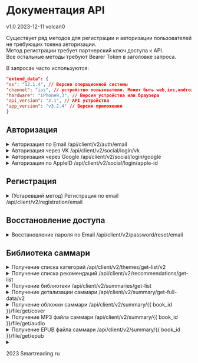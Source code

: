# Документация API

v1.0 2023-12-11 volcan0

Существует ряд методов для регистрации и авторизации пользователей не требующих токена авторизации.<br>
Метод регистрации требует партнерский ключ доступа к API.<br>
Все остальные методы требуют Bearer Token в заголовке запроса.

В запросах часто используются:

````json
"extend_data": {
"os": "12.1.4", // Версия операционной системы
"channel": "ios", // устройство пользователя. Может быть web,ios,android
"hardware": "iPhone9,3", // Версия устройства или браузера
"api_version": "2.1", // API устройства
"app_version": "v3.2.4" // Версия приложения
}
````

## Авторизация

<details>

<summary>
	Авторизация по Email /api/client/v2/auth/email
</summary>

### Получение токена доступа по email пользователя.

```
POST /api/client/v2/auth/email
```

Request body json:

```json
{
  "data": {
    "email": "my@email.com",
    "password": "mypassword",
    "apps_flyer": {
      "idfa": "EE4D67BC-AA45-4B52-A7F5-F49EC455E41B",
      "advertising_id": "",
      "uid": "1579866034725-3229704"
    }
  },
  "extend_data": {
    "os": "12.1.4",
    "channel": "ios",
    "hardware": "iPhone9,3",
    "api_version": "2.1",
    "app_version": "v3.2.4"
  }
}
```

200 OK Response json:

```json
{
  "data": {
    "id": 476130,
    "name": "user name",
    "email": "my@email.com",
    "social_id": null,
    "type": "b2c",
    "token": "long string token here",
    "user_data_update_channel": "my_email.com",
    "summaries_update_channels": [
      "summary_update"
    ],
    "subscription": {
      "tariff_alias": "6month",
      "tariff_name": "Максимальный доступ",
      "end_date": "2024-10-24T14:56:09+03:00",
      "is_trial": false,
      "had_trial": true,
      "is_recurrent": true,
      "is_purchasing_allowed": false,
      "current_time": "2023-12-11T23:28:44+03:00"
    },
    "interface_data": {
      "blog": {
        "web_site_url": "https://smartreading.ru/blog"
      }
    }
  },
  "errors": null,
  "warnings": null
}
```

200 Error Response json:

```json
{
  "data": null,
  "errors": [
    {
      "code": 2003,
      "message": "Неправильный пароль.",
      "details": "wron password here"
    }
  ],
  "warnings": null
}
```

</details>

<details>
<summary>
	Авторизация через VK /api/client/v2/social/login/vk
</summary>

### Получение токена доступа по VK аккаунту пользователя.

```
POST /api/client/v2/social/login/vk
```

Request body json:

```json
{
  "data": {
    "email": "test-1@vk.com",
    "access_token": "Test User VK-1"
  }
}
```

200 OK Response json:

```json
{
  "data": {
    "id": 476130,
    "name": "user name",
    "email": "my@email.com",
    "social_id": null,
    "type": "b2c",
    "token": "long string token here",
    "user_data_update_channel": "my_email.com",
    "summaries_update_channels": [
      "summary_update"
    ],
    "subscription": {
      "tariff_alias": "6month",
      "tariff_name": "Максимальный доступ",
      "end_date": "2024-10-24T14:56:09+03:00",
      "is_trial": false,
      "had_trial": true,
      "is_recurrent": true,
      "is_purchasing_allowed": false,
      "current_time": "2023-12-11T23:28:44+03:00"
    },
    "interface_data": {
      "blog": {
        "web_site_url": "https://smartreading.ru/blog"
      }
    }
  },
  "errors": null,
  "warnings": null
}
``` 

200 Error response json:

```json
{
  "errors": [
    {
      "code": 2005,
      "message": "Ошибка при авторизации ВКонтакте",
      "details": null
    },
    {
      "code": 2017,
      "message": "Некорректный авторизационный токен",
      "details": "Test User VK-1"
    }
  ],
  "data": null,
  "warnings": null
}
```

</details>

<details>
<summary>
	Авторизация через Google /api/client/v2/social/login/google
</summary>

### Получение токена доступа через Google аккаунт пользователя.

```
POST /api/client/v2/social/login/google
```

Request body json:

```json
{
  "data": {
    "id_token": "токен"
  }
}
```

200 OK Response json:

```json
{
  "data": {
    "id": 476130,
    "name": "user name",
    "email": "my@email.com",
    "social_id": null,
    "type": "b2c",
    "token": "long string token here",
    "user_data_update_channel": "my_email.com",
    "summaries_update_channels": [
      "summary_update"
    ],
    "subscription": {
      "tariff_alias": "6month",
      "tariff_name": "Максимальный доступ",
      "end_date": "2024-10-24T14:56:09+03:00",
      "is_trial": false,
      "had_trial": true,
      "is_recurrent": true,
      "is_purchasing_allowed": false,
      "current_time": "2023-12-11T23:28:44+03:00"
    },
    "interface_data": {
      "blog": {
        "web_site_url": "https://smartreading.ru/blog"
      }
    }
  },
  "errors": null,
  "warnings": null
}
``` 

200 Error response json:

```json
{
  "errors": [
    {
      "code": 2007,
      "message": "Ошибка при авторизации в Google",
      "details": null
    },
    {
      "code": 2017,
      "message": "Некорректный авторизационный токен",
      "details": null
    }
  ],
  "data": null,
  "warnings": null
}
```

</details>


<details>
<summary>
	Авторизация по AppleID /api/client/v2/social/login/apple-id
</summary>

### Получение токена доступа по Apple ID пользователя.

```
POST /api/client/v2/social/login/apple-id
```

Request body json:

```json
{
  "data": {
    "access_token": "XXX-1",
    "email": "test-a-1@apple.com",
    "name": "Test User Apple-1"
  },
  "extend_data": {
    "os": "12.1.4",
    "channel": "ios",
    "hardware": "iPhone9,3",
    "app_version": "v3.2.4"
  }
}
```

200 OK Response json:

```json
{
  "data": {
    "id": 476130,
    "name": "user name",
    "email": "my@email.com",
    "social_id": null,
    "type": "b2c",
    "token": "long string token here",
    "user_data_update_channel": "my_email.com",
    "summaries_update_channels": [
      "summary_update"
    ],
    "subscription": {
      "tariff_alias": "6month",
      "tariff_name": "Максимальный доступ",
      "end_date": "2024-10-24T14:56:09+03:00",
      "is_trial": false,
      "had_trial": true,
      "is_recurrent": true,
      "is_purchasing_allowed": false,
      "current_time": "2023-12-11T23:28:44+03:00"
    },
    "interface_data": {
      "blog": {
        "web_site_url": "https://smartreading.ru/blog"
      }
    }
  },
  "errors": null,
  "warnings": null
}
``` 

200 Error response json:

```json
{
  "errors": [
    {
      "code": 2028,
      "message": "Ошибка при авторизации по AppleID",
      "details": "Wrong number of segments"
    },
    {
      "code": 2017,
      "message": "Некорректный авторизационный токен",
      "details": null
    }
  ],
  "data": null,
  "warnings": null
}
```

</details>

## Регистрация

<details>
<summary>
    (Устаревший метод) Регистрация по email /api/client/v2/registration/email
</summary>

```
POST /api/client/v2/registration/email
```

Request body json:

````json
{
  "data": {
    "email": "my email",
    "name": "my name",
    "password": "my password",
    "apps_flyer": {
      "idfa": "EE4D67BC-AA45-4B52-A7F5-F49EC455E41B",
      "advertising_id": "1579866034725",
      "uid": "1579866034725-3229704"
    }
  },
  "extend_data": {
    "channel": "ios",
    "os": "12.1.4",
    "hardware": "iPhone9,3",
    "api_version": "2.1",
    "app_version": "v3.2.4"
  }
}
````

200 Response json:

````json
{
  "data": {
    "id": 644228,
    "name": "my name",
    "email": "my email",
    "social_id": null,
    "type": "b2c",
    "token": "my access token",
    "user_data_update_channel": "my_email.com",
    "summaries_update_channels": [
      "summary_update"
    ],
    "subscription": {
      "tariff_alias": "trial",
      "tariff_name": "Триал (Пробный)",
      "end_date": "2023-12-19T17:30:49+03:00",
      "is_trial": true,
      "had_trial": true,
      "is_recurrent": false,
      "is_purchasing_allowed": true,
      "current_time": "2023-12-12T17:30:49+03:00"
    },
    "interface_data": {
      "blog": {
        "web_site_url": "https://smartreading.ru/blog"
      }
    }
  },
  "errors": null,
  "warnings": null
}
````

200 Error response:

````json
{
  "data": null,
  "errors": [
    {
      "code": 2001,
      "message": "Пользователь с таким email уже существует",
      "details": "my email"
    }
  ],
  "warnings": null
}
````

</details>

## Восстановление доступа

<details>
<summary>
Восстановление пароля по Email /api/client/v2/password/reset/email
</summary>

### Запрос ссылки на сброс пароля для определенного Email

Ответ со ссылкой на сброс приходит на запрошенный Email.

````
POST /api/client/v2/password/reset/email
````

Request body json:

````json
{
  "data": {
    "email": ""
  }
}
````

200 OK Response json:

````json
{
  "data": null,
  "errors": null,
  "warnings": null
}
````

200 Error Response json:

````json
{
  "data": null,
  "errors": [
    {
      "code": 2004,
      "message": "Пользователь не найден."
    }
  ],
  "warnings": null
}
````

</details>

## Библиотека саммари

<details>
<summary>
Получение списка категорий /api/client/v2/themes/get-list/v2
</summary>

### Возвращает полный список тем саммари

````
POST /api/client/v2/themes/get-list/v2
````

Request Headers:

````
Authorization: Bearer access_token
````

Request body json:

````json
{
  "data": {
    "channel": "android"
  }
}
````

200 Response json:

````json
 {
  "data": {
    "themes": [
      {
        "id": 1,
        "title": "Бизнес",
        "sub_title": "Все про бизнес",
        "children": [
          {
            "id": 2,
            "title": "Области бизнеса",
            "sub_title": "Все о функциях бизнеса",
            "children": [
              {
                "id": 3,
                "title": "Маркетинг",
                "children": null
              },
              {
                "id": 4,
                "title": "Продажи",
                "children": null
              },
              {
                "id": 5,
                "title": "Инновации",
                "children": null
              }
            ]
          }
        ]
      }
    ]
  },
  "errors": null,
  "warnings": null
}
````

</details>
<details>
<summary>Получение списка рекомендаций /api/client/v2/recommendations/get-list</summary>

### Возвращает полный набор рекомендаций для текущего пользователя

Запрос возвращает большое кол-во данных, включая подробные данные для каждого саммари для каждой строки
рекомендаций.<br>
Устарело и будет замененно в будущем.

````
POST /api/client/v2/recommendations/get-list
````

Request Headers:

````
Authorization: Bearer access_token
````

Request body json:

````json
{
  "data": {},
  "extend_data": {
    "channel": "ios",
    "app_version": "4.8.0"
  }
}
````

200 OK Response json:

````json
{
  "data": {
    "themes": [
      {
        "theme": {
          "id": null,
          "title": "Новинки"
        },
        "recommendations": [
          {
            "summary_id": 1068,
            "title": "Психология денег. Вечные уроки богатства, жадности и счастья",
            "title_en": "The Psychology of Money: Timeless lessons on wealth, greed, and happiness",
            "authors": "Морган Хаузел",
            "authors_en": "Morgan Housel",
            "audio": {
              "duration_ms": 1818000
            },
            "themes": [
              1,
              2,
              3
            ],
            "themes_v2": [
              {
                "id": 48,
                "depth_level": 1,
                "weight": 9
              },
              {
                "id": 49,
                "depth_level": 2,
                "weight": 9
              }
            ],
            "similar_summaries": [
              668,
              451,
              449,
              304
            ],
            "sponsor": null,
            "attributes": [
              1,
              3
            ],
            "current_time": "2023-12-12T20:36:11+03:00",
            "is_has_infographics": false
          }
        ]
      }
    ],
    "banners": [
      {
        "alias": "calendar_2024",
        "image_url": "https://cdn.smartreading.ru/images/mobile/adv_banners/24_135654_banner.png",
        "link_url": "https://www.ozon.ru/highlight/umnyy-kalendar-1226335/",
        "place": "top",
        "width": 320,
        "height": 140,
        "link_type": "url",
        "screen_alias": null
      }
    ],
    "meta": {
      "attributes": [
        {
          "id": 1,
          "title": "new"
        },
        {
          "id": 2,
          "title": "free"
        },
        {
          "id": 3,
          "title": "audio"
        },
        {
          "id": 4,
          "title": "recommend"
        },
        {
          "id": 5,
          "title": "first_time_ru"
        },
        {
          "id": 6,
          "title": "popular"
        },
        {
          "id": 7,
          "title": "coming_soon"
        }
      ],
      "themes": [
        {
          "id": 1,
          "title": "Саморазвитие"
        },
        {
          "id": 2,
          "title": "Бизнес"
        },
        {
          "id": 3,
          "title": "Деньги"
        },
        {
          "id": 4,
          "title": "Технологии"
        },
        {
          "id": 5,
          "title": "Общество"
        },
        {
          "id": 6,
          "title": "Семья"
        },
        {
          "id": 7,
          "title": "ЗОЖ"
        }
      ]
    }
  }
}
````

</details>

<details>
<summary>Получение библиотеки /api/client/v2/summaries/get-list</summary>

### Постраничное получение библиотеки саммари с фильтрами по темам

````
POST /api/client/v2/summaries/get-list
````

Request Headers:

````
Authorization: Bearer access_token
````

Request body json:

````json
{
  "data": {
    "is_load_full_lib": 0,
    "language": "ru",
    "page": 1,
    "on_page": 1,
    "themes": [
      7,
      3,
      1,
      4
    ],
    "full_themes": 1,
    "channel": "android"
  }
}
````

Если указан **is_load_full_lib=1** , то **page,
on_page, themes** игнорируются и передается полная библиотека.

**page** - страница ответа<br>
**on_page** - кол-во саммари на странице<br>
**themes** - массив тем саммари, может быть пустым или отсутствовать<br>
**full_themes** - к ответу прибавляется детализированный список тем саммари (аналог
*[/api/client/v2/themes/get-list/v2](#возвращает-полный-список-тем-саммари)*)<br>

200 Response json:

````json
{
  "data": {
    "summaries": [
      {
        "summary_id": 1,
        "title": "Никогда не ешьте в одиночку и другие правила нетворкинга",
        "title_en": "Never Eat Alone and Other Secrets to Success, One Relationships at a Time",
        "authors": "Кейт Феррацци, Тал Рэз",
        "authors_en": "Keith Ferrazzi, Tahl Raz",
        "audio": {
          "duration_ms": 942000
        },
        "themes": [
          1,
          2
        ],
        "similar_summaries": [
          383,
          97,
          91,
          39,
          20
        ],
        "sponsor": null,
        "slug": "nikogda-ne-eshte-v-odinochku-i-drugie-pravila-netvorkinga",
        "attributes": [
          3
        ],
        "is_has_infographics": true
      }
    ],
    "meta": {
      "attributes": [
        {
          "id": 1,
          "title": "new"
        },
        {
          "id": 2,
          "title": "free"
        },
        {
          "id": 3,
          "title": "audio"
        },
        {
          "id": 4,
          "title": "recommend"
        },
        {
          "id": 5,
          "title": "first_time_ru"
        },
        {
          "id": 6,
          "title": "popular"
        },
        {
          "id": 7,
          "title": "coming_soon"
        }
      ],
      "themes": [
        {
          "id": 1,
          "title": "Саморазвитие"
        },
        {
          "id": 2,
          "title": "Бизнес"
        },
        {
          "id": 3,
          "title": "Деньги"
        },
        {
          "id": 4,
          "title": "Технологии"
        },
        {
          "id": 5,
          "title": "Общество"
        },
        {
          "id": 6,
          "title": "Семья"
        },
        {
          "id": 7,
          "title": "ЗОЖ"
        }
      ]
    }
  }
}
````

</details>



<details>
<summary>Получение детализации саммари /api/client/v2/summary/get-full-data/v2</summary>

### Возвращает всю информацию о запрошенном саммари по ID

````
POST /api/client/v2/summary/get-full-data/v2
````

Request Headers:

````
Authorization: Bearer access_token
````

Request body json:

````json
{
  "data": {
    "summary_id": 41
  }
}
````

200 Response json:

````json
{
  "data": {
    "summary_id": 41,
    "title": "Отдел продаж под ключ",
    "title_en": null,
    "authors": "Сергей Капустин, Дмитрий Крутов",
    "authors_en": null,
    "audio": {
      "duration_ms": 1764467
    },
    "themes": [
      2
    ],
    "themes_v2": [
      {
        "id": 1,
        "depth_level": 1,
        "weight": 9
      },
      {
        "id": 2,
        "depth_level": 2,
        "weight": 9
      },
    ],
    "similar_summaries": [
      447,
      370,
      43,
      32,
      5
    ],
    "sponsor": null,
    "attributes": [
      3,
      4,
      4
    ],
    "testing": {
      "id": 334,
      "title": null,
      "max_score": 0,
      "score_to_pass": 0,
      "questions": [
        {
          "id": 56193,
          "title": "Отметьте правильную последовательность «воронки продаж» по мере сужения…",
          "answers": [
            {
              "id": 223771,
              "title": "встречи, сделки, звонки",
              "is_correct": false
            },
            {
              "id": 223772,
              "title": "звонки, встречи, сделки",
              "is_correct": true
            }
          ]
        },
        {
          "id": 56204,
          "title": "По каким параметрам правильнее всего сегментировать клиентов?",
          "answers": [
            {
              "id": 223815,
              "title": "Прибыльные и неприбыльные",
              "is_correct": false
            },
            {
              "id": 223816,
              "title": "Допустим каждый из вариантов, в зависимости от изучаемого при анализе вопроса",
              "is_correct": true
            }
          ]
        }
      ]
    },
    "current_time": "2023-12-15T11:36:02+03:00",
    "slug": "otdel-prodazh-pod-klyuch",
    "is_has_infographics": false
  }
}
````

200 Error response:
````json
{
    "errors": [
        {
            "code": 3004,
            "message": "Саммари отсутсвует",
            "details": 9141
        }
    ],
    "data": null,
    "warnings": null
}
````

</details>

<details>
<summary>Получение обложки саммари /api/client/v2/summary/{{ book_id }}/file/get/cover</summary>

### Возвращает JPEG изображение обложки запрошенного саммари

````
GET /api/client/v2/summary/{{ book_id }}/file/get/cover
````

Request Headers:

````
Authorization: Bearer access_token
````

200 Response raw image.

</details>




<details>
<summary>Получение MP3 файла саммари /api/client/v2/summary/{{ book_id }}/file/get/audio</summary>

### Возвращает MP3 файл запрошенного саммари

````
GET /api/client/v2/summary/{{ book_id }}/file/get/audio
````

Request Headers:

````
Authorization: Bearer access_token
````

200 Response MP3 file.

</details>

<details>
<summary>Получение EPUB файла саммари /api/client/v2/summary/{{ book_id }}/file/get/epub</summary>

### Возвращает EPUB файл запрошенного саммари

````
GET /api/client/v2/summary/{{ book_id }}/file/get/epub
````

Request Headers:

````
Authorization: Bearer access_token
````

200 Response EPUB file.

</details>


<details>
<summary></summary>

###

````
````

Request Headers:

````
Authorization: Bearer access_token
````

Request body json:

````json
````

200 Response json:

````json
````

</details>


2023 Smartreading.ru 